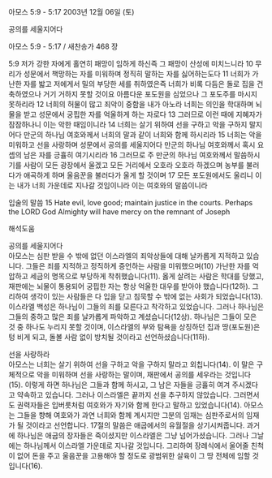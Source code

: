 아모스 5:9 - 5:17 
2003년 12월 06일 (토)

공의를 세울지어다



아모스 5:9 - 5:17 / 새찬송가 468 장


5:9 저가 강한 자에게 홀연히 패망이 임하게 하신즉 그 패망이 산성에 미치느니라 
10 무리가 성문에서 책망하는 자를 미워하며 정직히 말하는 자를 싫어하는도다 
11 너희가 가난한 자를 밟고 저에게서 밀의 부당한 세를 취하였은즉 너희가 비록 다듬은 돌로 집을 건축하였으나 거기 거하지 못할 것이요 아름다운 포도원을 심었으나 그 포도주를 마시지 못하리라 
12 너희의 허물이 많고 죄악이 중함을 내가 아노라 너희는 의인을 학대하며 뇌물을 받고 성문에서 궁핍한 자를 억울하게 하는 자로다 
13 그러므로 이런 때에 지혜자가 잠잠하나니 이는 악한 때임이니라 
14 너희는 살기 위하여 선을 구하고 악을 구하지 말지어다 만군의 하나님 여호와께서 너희의 말과 같이 너희와 함께 하시리라 
15 너희는 악을 미워하고 선을 사랑하며 성문에서 공의를 세울지어다 만군의 하나님 여호와께서 혹시 요셉의 남은 자를 긍휼히 여기시리라 
16 그러므로 주 만군의 하나님 여호와께서 말씀하시기를 사람이 모든 광장에서 울겠고 모든 거리에서 오호라 오호라 하겠으며 농부를 불러다가 애곡하게 하며 울음꾼을 불러다가 울게 할 것이며 
17 모든 포도원에서도 울리니 이는 내가 너희 가운데로 지나갈 것임이니라 이는 여호와의 말씀이니라 

입술의 말씀 
15 Hate evil, love good; maintain justice in the courts. Perhaps the LORD God Almighty will have mercy on the remnant of Joseph

해석도움





공의를 세울지어다  
아모스는 심판 받을 수 밖에 없던 이스라엘의 죄악상들에 대해 날카롭게 지적하고 있습니다. 그들은 죄를 지적하고 정직하게 증언하는 사람을 미워했으며(10) 가난한 자를 억압하고 세금의 명목으로 부당하게 착취했습니다(11). 옳게 살려는 사람은 학대를 당했고, 재판에는 뇌물이 통용되어 궁핍한 자는 항상 억울한 대우를 받아야 했습니다(12하). 그리하여 생각이 있는 사람들은 다 입을 닫고 침묵할 수 밖에 없는 사회가 되었습니다(13). 이스라엘 백성은 하나님이 그들의 죄를 모른다고 착각하고 있었습니다. 그러나 하나님은 그들의 중하고 많은 죄를 날카롭게 파악하고 계셨습니다(12상). 하나님은 그들이 모은 것 중 하나도 누리지 못할 것이며, 이스라엘의 부와 탐욕을 상징하던 집과 땅(포도원)은 텅 비게 되고, 돌볼 사람 없이 방치될 것이라고 선언하셨습니다(11하). 

선을 사랑하라  
아모스는 너희는 살기 위하여 선을 구하고 악을 구하지 말라고 외칩니다(14). 이 말은 구체적으로 악을 미워하며 선을 사랑하는 말이며, 재판에서 공의를 세우라는 것입니다(15). 이렇게 하면 하나님은 그들과 함께 하시고, 그 남은 자들을 긍휼히 여겨 주시겠다고 약속하고 있습니다. 그러나 이스라엘은 끝까지 선을 추구하지 않았습니다. 그러면서도 권력자들은 입버릇처럼 여호와가 자기와 함께 한다고 말하고 있었습니다(14). 아모스는 그들을 향해 여호와가 과연 너희와 함께 계시지만 그분의 임재는 심판주로서의 임재가 될 것이라고 선언합니다. 17절의 말씀은 애굽에서의 유월절을 상기시켜줍니다. 과거에 하나님은 애굽의 장자들은 죽이셨지만 이스라엘은 그냥 넘어가셨습니다. 그러나 그날에는 하나님께서 이스라엘 가운데로 지나갈 것입니다. 그리하여 장례식에서 울어줄 친척이 없어 돈을 주고 울음꾼을 고용해야 할 정도로 광범위한 살육이 그 땅 전체에 임할 것입니다(16).